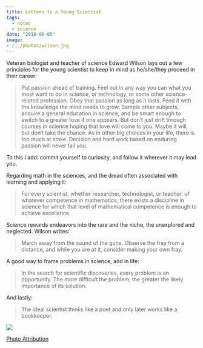 ```yaml
---
title: Letters to a Young Scientist
tags:
  - notes
  - science
date: "2018-08-05"
image:
- /../photos/wilson.jpg
---
```


Veteran biologist and teacher of science Edward Wilson lays out a few principles for the young scientist to keep in mind as he/she/they proceed in their career:

>Put passion ahead of training. Feel out in any way you can what you most want to do in science, or technology, or some other science-related profession. Obey that passion as long as it lasts. Feed it with the knowledge the mind needs to grow. Sample other subjects, acquire a general education in science, and be smart enough to switch to a greater love if one appears. But don’t just drift through courses in science hoping that love will come to you. Maybe it will, but don’t take the chance. As in other big choices in your life, there is too much at stake. Decision and hard work based on enduring passion will never fail you.

To this I add: commit yourself to curiosity, and follow it wherever it may lead you.

Regarding math in the sciences, and the dread often associated with learning and applying it:

>For every scientist, whether researcher, technologist, or teacher, of whatever competence in mathematics, there exists a discipline in science for which that level of mathematical competence is enough to achieve excellence.

Science rewards endeavors into the rare and the niche, the unexplored and neglected. Wilson writes:

>March away from the sound of the guns. Observe the fray from a distance, and while you are at it, consider making your own fray.

A good way to frame problems in science, and in life:

>In the search for scientific discoveries, every problem is an opportunity. The more difficult the problem, the greater the likely importance of its solution.

And lastly:

>The ideal scientist thinks like a poet and only later works like a bookkeeper.

![](/../photos/wilson.jpg)

[Photo Attribution](http://museum.unl.edu/research/entomology/workers/EWilson.htm)